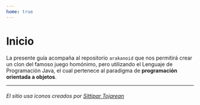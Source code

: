 ```yaml
---
home: true
---
```


# Inicio

La presente guía acompaña al repositorio `arakanoid` que nos permitirá crear un clon
del famoso juego homónimo, pero utilizando el Lenguaje de Programación Java, el cual
pertenece al paradigma de **programación orientada a objetos**.

<hr />

###### El sitio usa iconos creados por [Sittipar Tojarean](https://www.flaticon.es/iconos-gratis/colegio)
